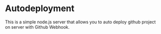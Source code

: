 # Autodeployment

This is a simple node.js server that allows you to auto deploy github project on server with Github Webhook.
